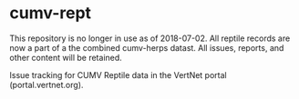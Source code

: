 cumv-rept
=========

This repository is no longer in use as of 2018-07-02. All reptile records are now a part of a the combined cumv-herps datast. All issues, reports, and other content will be retained.

Issue tracking for CUMV Reptile data in the VertNet portal (portal.vertnet.org).
